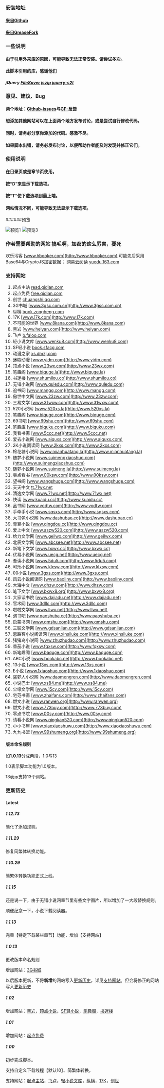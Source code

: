 ### 安装地址

#### [来自Github](https://github.com/dodying/UserJs/raw/master/novelDownloader/novelDownloaderRaw.user.js)

#### [来自GreaseFork](https://greasyfork.org/scripts/21515-noveldownloader/code/novelDownloader.user.js)

### 一些说明

#### 由于引用外来库的原因，可能导致无法正常安装。请尝试多次。

#### 此脚本引用的库，感谢他们

##### jQuery [FileSaver](https://github.com/eligrey/FileSaver.js) [jszip](https://github.com/Stuk/jszip) [jquery-s2t](https://github.com/hustlzp/jquery-s2t)

### 意见、建议、Bug

#### 两个地址：[Github-issues](https://github.com/dodying/UserJs/issues)与[GF-反馈](https://greasyfork.org/zh-CN/scripts/21515-noveldownloader/feedback)

#### 想添加其他网站可以在**上面两个地方**发布讨论，或是尝试自行修改代码。

#### 同时，请务必分享你添加的代码。感激不尽。

#### 如果脚本出错，请务必发布讨论，以便帮助作者能及时发现并修正它们。

### 使用说明

#### 在目录页或是章节页使用。

#### 按“D”来显示下载选项。

#### 按“T”使下载选项到最上端。

#### 网站情况不同，可能导致无法显示下载选项。

######预览

![预览1](https://github.com/dodying/UserJs/raw/master/novelDownloader/1.png)  ![预览3](https://github.com/dodying/UserJs/raw/master/novelDownloader/3.png)

### 作者需要帮助的网站  搞毛啊，加密的这么厉害，要死

欢乐污客 [www.hbooker.com](http://www.hbooker.com) 可能先后采用Base64与CryptoJS加密数据；
网易云阅读 [yuedu.163.com](http://yuedu.163.com)

### 支持网站

1. 起点主站 [read.qidian.com](http://read.qidian.com)
2. 起点免费 [free.qidian.com](http://free.qidian.com)
3. 创世 [chuangshi.qq.com](http://chuangshi.qq.com)
4. 3G书城 [www.3gsc.com.cn](http://www.3gsc.com.cn)
5. 纵横 [book.zongheng.com](http://book.zongheng.com)
6. 17K [www.17k.com](http://www.17k.com)
7. 不可能的世界 [www.8kana.com](http://www.8kana.com)
8. 黑岩 [www.heiyan.com](http://www.heiyan.com)
9. 飞卢 [b.faloo.com](http://b.faloo.com)
10. 轻小说文库 [www.wenku8.com](http://www.wenku8.com)
11. SF轻小说 [book.sfacg.com](http://book.sfacg.com)
12. 动漫之家 [xs.dmzj.com](http://xs.dmzj.com)
13. 迷糊动漫 [www.yidm.com](http://www.yidm.com)
14. 顶点小说 [www.23wx.com](http://www.23wx.com)
15. 笔趣阁 [www.biquge.la](http://www.biquge.la)
16. 书迷楼 [www.shumilou.co](http://www.shumilou.co)
17. 无错小说网 [www.quledu.com](http://www.quledu.com)
18. 追书网 [www.mangg.com](http://www.mangg.com)
19. 傲世中文网 [www.23zw.com](http://www.23zw.com)
20. 三易文学 [www.31wxw.com](http://www.31wxw.com)
21. 520小说网 [www.520xs.la](http://www.520xs.la)
22. 笔趣阁 [www.biquge.com](http://www.biquge.com)
23. 69书吧 [www.69shu.com](http://www.69shu.com)
24. 笔趣库 [www.biquku.com](http://www.biquku.com)
25. 我看书斋 [www.5ccc.net](http://www.5ccc.net)
26. 爱去小说网 [www.aiquxs.com](http://www.aiquxs.com)
27. 2K小说阅读网 [www.2kxs.com](http://www.2kxs.com)
28. 棉花糖小说网 [www.mianhuatang.la](http://www.mianhuatang.la)
29. 随梦小说网 [www.suimengxiaoshuo.com](http://www.suimengxiaoshuo.com)
30. 随梦小说网 [www.suimeng.la](http://www.suimeng.la)
31. 零点看书 [www.00ksw.com](http://www.00ksw.com)
32. 望书阁 [www.wangshuge.com](http://www.wangshuge.com)
33. 天天中文 [tt.71wx.net](http://tt.71wx.net)
34. 清逸文学网 [www.71wx.net](http://www.71wx.net)
35. 快读 [www.kuaidu.cc](http://www.kuaidu.cc)
36. 品书网 [www.vodtw.com](http://www.vodtw.com)
37. 手牵手小说 [www.sqsxs.com](http://www.sqsxs.com)
38. 大书包小说网 [www.dashubao.co](http://www.dashubao.co)
39. 青豆小说 [www.qingdou.cc](http://www.qingdou.cc)
40. 爱上中文 [www.aszw520.com](http://www.aszw520.com)
41. 给力文学网 [www.geilwx.com](http://www.geilwx.com)
42. 北辰文学网 [www.abcsee.net](http://www.abcsee.net)
43. 新笔下文学 [www.bxwx.cc](http://www.bxwx.cc)
44. 优易小说网 [www.uecg.net](http://www.uecg.net)
45. 吾读小说网 [www.5du5.com](http://www.5du5.com)
46. 可乐小说网 [www.klxsw.com](http://www.klxsw.com)
47. 00小说 [www.3gxs.com](http://www.3gxs.com)
48. 风云小说阅读网 [www.baoliny.com](http://www.baoliny.com)
49. 大海中文 [www.dhzw.com](http://www.dhzw.com)
50. 笔下文学 [www.bxwx8.org](http://www.bxwx8.org)
51. 大家读书院 [www.dajiadu.net](http://www.dajiadu.net)
52. 官术网 [www.3dllc.com](http://www.3dllc.com)
53. 啦啦文学网 [www.llwx.net](http://www.llwx.net)
54. 泡书吧 [www.paoshuba.cc](http://www.paoshuba.cc)
55. 启蒙书网 [www.qmshu.com](http://www.qmshu.com)
56. 三联文学网 [www.gdsanlian.com](http://www.gdsanlian.com)
57. 思路客小说阅读网 [www.xinsiluke.com](http://www.xinsiluke.com)
58. 猪猪岛小说网 [www.zhuzhudao.com](http://www.zhuzhudao.com)
59. 番茄小说 [www.fqxsw.com](http://www.fqxsw.com)
60. 新笔趣阁 [www.baquge.com](http://www.baquge.com)
61. ABC小说 [www.bookabc.net](http://www.bookabc.net)
62. 13小说 [www.13xs.com](http://www.13xs.com)
63. E小说 [www.1xiaoshuo.com](http://www.1xiaoshuo.com)
64. 盗梦人小说网 [www.daomengren.com](http://www.daomengren.com)
65. 小说巴士 [www.xs84.me](http://www.xs84.me)
66. 尘缘文学网 [www.15cy.com](http://www.15cy.com)
67. 宅范书斋 [www.zhaifans.com](http://www.zhaifans.com)
68. 燃文小说 [www.ranwen.org](http://www.ranwen.org)
69. 燃文小说 [www.773buy.com](http://www.773buy.com)
70. 零点书院 [www.00sy.com](http://www.00sy.com)
71. 请看小说网 [www.qingkan520.com](http://www.qingkan520.com)
72. 小小书屋 [www.xiaoxiaoshuwu.com](http://www.xiaoxiaoshuwu.com)
73. 九九书盟 [www.99shumeng.org](http://www.99shumeng.org)

#### 版本命名规则

如**1.0.13**分成两段，1.0与13

1.0表示脚本功能为1.0版本。

13表示支持13个网站。

### 更新历史

#### Latest

##### 1.12.73

简化了添加规则。

##### 1.11.29

修复简繁体转换功能。

##### 1.10.29

简繁体转换功能正式上线。

##### 1.1.15

还是说一下，由于无错小说网章节里有些文字图片，所以增加了一大段替换规则。

顺便纪念一下，小说下载阅读器。

##### 1.1.13

完善【特定下载某些章节】功能，增加【支持网站】

##### 1.0.13

更改版本命名规则

增加网站：[3G书城](www.3gsc.com.cn)

以后版本更新，不将**新增**的网站写入[更新历史](#更新历史)，详见[支持网站](#支持网站)。但会将修正的网站写入[更新历史](#更新历史)

##### 1.02

增加网站：[黑岩](www.heiyan.com)，[顶点小说](www.23wx.com)，[SF轻小说](book.sfacg.com)，[笔趣阁](www.biquge.la)，[书迷楼](www.shumilou.co)

##### 1.01

增加网站：[起点免费](free.qidian.com)

##### 1.00

初步完成脚本。

支持自定义下载线程【默认10】、简繁体转换。

支持网站：[起点主站](read.qidian.com)，[飞卢](b.faloo.com)，[轻小说文库](www.wenku8.com)，[纵横](book.zongheng.com)，[17K](www.17k.com)，[创世](chuangshi.qq.com)
